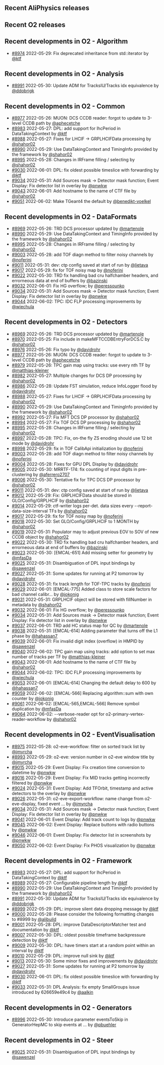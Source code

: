 ## Recent AliPhysics releases
## Recent O2 releases
## Recent developments in O2 - Algorithm
- [\#8974](https://github.com/AliceO2Group/AliceO2/pull/8974) 2022-05-29: Fix deprecated inheritance from std::iterator by [@ktf](https://github.com/ktf)
## Recent developments in O2 - Analysis
- [\#8991](https://github.com/AliceO2Group/AliceO2/pull/8991) 2022-05-30: Update ADM for TracksIU/Tracks idx equivalence by [@ddobrigk](https://github.com/ddobrigk)
## Recent developments in O2 - Common
- [\#8977](https://github.com/AliceO2Group/AliceO2/pull/8977) 2022-05-26: MUON: DCS CCDB reader: forgot to update to 3-level CCDB path by [@aphecetche](https://github.com/aphecetche)
- [\#8983](https://github.com/AliceO2Group/AliceO2/pull/8983) 2022-05-27: DPL: add support for lhcPeriod in DataTakingContext by [@ktf](https://github.com/ktf)
- [\#8988](https://github.com/AliceO2Group/AliceO2/pull/8988) 2022-05-27: Fixes for LHCIF -> GRPLHCIFData processing by [@shahor02](https://github.com/shahor02)
- [\#8990](https://github.com/AliceO2Group/AliceO2/pull/8990) 2022-05-29: Use DataTakingContext and TimingInfo provided by the framework by [@shahor02](https://github.com/shahor02)
- [\#8995](https://github.com/AliceO2Group/AliceO2/pull/8995) 2022-05-28: Changes in IRFrame filling / selecting by [@shahor02](https://github.com/shahor02)
- [\#9030](https://github.com/AliceO2Group/AliceO2/pull/9030) 2022-06-01: DPL: fix oldest possible timeslice with forwarding by [@ktf](https://github.com/ktf)
- [\#9034](https://github.com/AliceO2Group/AliceO2/pull/9034) 2022-05-31: Add Sources mask -> Detector mask function; Event Display: Fix detector list in overlay by [@pnwkw](https://github.com/pnwkw)
- [\#9043](https://github.com/AliceO2Group/AliceO2/pull/9043) 2022-06-01: Add hostname to the name of CTF file by [@shahor02](https://github.com/shahor02)
- [\#9051](https://github.com/AliceO2Group/AliceO2/pull/9051) 2022-06-02: Make TGeant4 the default by [@benedikt-voelkel](https://github.com/benedikt-voelkel)
## Recent developments in O2 - DataFormats
- [\#8969](https://github.com/AliceO2Group/AliceO2/pull/8969) 2022-05-26: TRD DCS processor updated by [@martenole](https://github.com/martenole)
- [\#8990](https://github.com/AliceO2Group/AliceO2/pull/8990) 2022-05-29: Use DataTakingContext and TimingInfo provided by the framework by [@shahor02](https://github.com/shahor02)
- [\#8995](https://github.com/AliceO2Group/AliceO2/pull/8995) 2022-05-28: Changes in IRFrame filling / selecting by [@shahor02](https://github.com/shahor02)
- [\#9003](https://github.com/AliceO2Group/AliceO2/pull/9003) 2022-05-28: add TOF diagn method to filter noisy channels by [@noferini](https://github.com/noferini)
- [\#9011](https://github.com/AliceO2Group/AliceO2/pull/9011) 2022-05-31: dev: ctp config saved at start of run by [@lietava](https://github.com/lietava)
- [\#9017](https://github.com/AliceO2Group/AliceO2/pull/9017) 2022-05-29: fix for TOF noisy map by [@noferini](https://github.com/noferini)
- [\#9022](https://github.com/AliceO2Group/AliceO2/pull/9022) 2022-05-30: TRD fix handling bad cru halfchamber headers, and errorneous data at end of buffers by [@bazinski](https://github.com/bazinski)
- [\#9032](https://github.com/AliceO2Group/AliceO2/pull/9032) 2022-06-01: Fix HG overflow;  by [@peressounko](https://github.com/peressounko)
- [\#9034](https://github.com/AliceO2Group/AliceO2/pull/9034) 2022-05-31: Add Sources mask -> Detector mask function; Event Display: Fix detector list in overlay by [@pnwkw](https://github.com/pnwkw)
- [\#9044](https://github.com/AliceO2Group/AliceO2/pull/9044) 2022-06-02: TPC: IDC FLP processing improvements by [@wiechula](https://github.com/wiechula)
## Recent developments in O2 - Detectors
- [\#8969](https://github.com/AliceO2Group/AliceO2/pull/8969) 2022-05-26: TRD DCS processor updated by [@martenole](https://github.com/martenole)
- [\#8970](https://github.com/AliceO2Group/AliceO2/pull/8970) 2022-05-25: Fix include in makeMFTCCDBEntryForDCS.C by [@shahor02](https://github.com/shahor02)
- [\#8976](https://github.com/AliceO2Group/AliceO2/pull/8976) 2022-05-26: Fix typo by [@davidrohr](https://github.com/davidrohr)
- [\#8977](https://github.com/AliceO2Group/AliceO2/pull/8977) 2022-05-26: MUON: DCS CCDB reader: forgot to update to 3-level CCDB path by [@aphecetche](https://github.com/aphecetche)
- [\#8979](https://github.com/AliceO2Group/AliceO2/pull/8979) 2022-05-26: TPC gain map using tracks: use every nth TF by [@matthias-kleiner](https://github.com/matthias-kleiner)
- [\#8982](https://github.com/AliceO2Group/AliceO2/pull/8982) 2022-05-27: Multiple changes for DCS DP processing by [@shahor02](https://github.com/shahor02)
- [\#8986](https://github.com/AliceO2Group/AliceO2/pull/8986) 2022-05-28: Update FST simulation, reduce InfoLogger flood by [@davidrohr](https://github.com/davidrohr)
- [\#8988](https://github.com/AliceO2Group/AliceO2/pull/8988) 2022-05-27: Fixes for LHCIF -> GRPLHCIFData processing by [@shahor02](https://github.com/shahor02)
- [\#8990](https://github.com/AliceO2Group/AliceO2/pull/8990) 2022-05-29: Use DataTakingContext and TimingInfo provided by the framework by [@shahor02](https://github.com/shahor02)
- [\#8992](https://github.com/AliceO2Group/AliceO2/pull/8992) 2022-05-27: Fix MFT DCS DP processor by [@shahor02](https://github.com/shahor02)
- [\#8994](https://github.com/AliceO2Group/AliceO2/pull/8994) 2022-05-27: Fix TOF DCS DP processing by [@shahor02](https://github.com/shahor02)
- [\#8995](https://github.com/AliceO2Group/AliceO2/pull/8995) 2022-05-28: Changes in IRFrame filling / selecting by [@shahor02](https://github.com/shahor02)
- [\#8997](https://github.com/AliceO2Group/AliceO2/pull/8997) 2022-05-28: TPC: Fix, on-the fly ZS enoding should use 12 bit mode by [@davidrohr](https://github.com/davidrohr)
- [\#8998](https://github.com/AliceO2Group/AliceO2/pull/8998) 2022-05-29: fix in TOF CalibApi initialization by [@noferini](https://github.com/noferini)
- [\#9003](https://github.com/AliceO2Group/AliceO2/pull/9003) 2022-05-28: add TOF diagn method to filter noisy channels by [@noferini](https://github.com/noferini)
- [\#9004](https://github.com/AliceO2Group/AliceO2/pull/9004) 2022-05-28: Fixes for GPU DPL Display by [@davidrohr](https://github.com/davidrohr)
- [\#9005](https://github.com/AliceO2Group/AliceO2/pull/9005) 2022-05-30: MRRTF-174: fix counting of input digits in pre-clustering by [@aferrero2707](https://github.com/aferrero2707)
- [\#9006](https://github.com/AliceO2Group/AliceO2/pull/9006) 2022-05-30: Tentative fix for TPC DCS DP processor by [@shahor02](https://github.com/shahor02)
- [\#9011](https://github.com/AliceO2Group/AliceO2/pull/9011) 2022-05-31: dev: ctp config saved at start of run by [@lietava](https://github.com/lietava)
- [\#9012](https://github.com/AliceO2Group/AliceO2/pull/9012) 2022-05-29: Fix: GRPLHCIFData should be stored in GLO/Config/GRPLHCIF by [@shahor02](https://github.com/shahor02)
- [\#9014](https://github.com/AliceO2Group/AliceO2/pull/9014) 2022-05-29: ctf-writer logs per-det. data sizes every --report-data-size-interval TFs by [@shahor02](https://github.com/shahor02)
- [\#9017](https://github.com/AliceO2Group/AliceO2/pull/9017) 2022-05-29: fix for TOF noisy map by [@noferini](https://github.com/noferini)
- [\#9018](https://github.com/AliceO2Group/AliceO2/pull/9018) 2022-05-30: Set GLO/Config/GRPLHCIF to 1 MONTH by [@shahor02](https://github.com/shahor02)
- [\#9019](https://github.com/AliceO2Group/AliceO2/pull/9019) 2022-05-31: Populator may to adjust previous EOV to SOV of new CCDB object by [@shahor02](https://github.com/shahor02)
- [\#9022](https://github.com/AliceO2Group/AliceO2/pull/9022) 2022-05-30: TRD fix handling bad cru halfchamber headers, and errorneous data at end of buffers by [@bazinski](https://github.com/bazinski)
- [\#9023](https://github.com/AliceO2Group/AliceO2/pull/9023) 2022-05-30: [EMCAL-651] Add missing setter for geometry by [@mfasDa](https://github.com/mfasDa)
- [\#9025](https://github.com/AliceO2Group/AliceO2/pull/9025) 2022-05-31: Disambiguation of DPL input bindings by [@sawenzel](https://github.com/sawenzel)
- [\#9027](https://github.com/AliceO2Group/AliceO2/pull/9027) 2022-05-31: Some updates for running at P2 tomorrow by [@davidrohr](https://github.com/davidrohr)
- [\#9028](https://github.com/AliceO2Group/AliceO2/pull/9028) 2022-05-31: fix track length for TOF-TPC tracks by [@noferini](https://github.com/noferini)
- [\#9029](https://github.com/AliceO2Group/AliceO2/pull/9029) 2022-06-01: [EMCAL-775] Added class to store scale factors for bad channel calibr… by [@jokonig](https://github.com/jokonig)
- [\#9031](https://github.com/AliceO2Group/AliceO2/pull/9031) 2022-05-31: GRPLHCIF object will be stored with fillNumber in metadata by [@shahor02](https://github.com/shahor02)
- [\#9032](https://github.com/AliceO2Group/AliceO2/pull/9032) 2022-06-01: Fix HG overflow;  by [@peressounko](https://github.com/peressounko)
- [\#9034](https://github.com/AliceO2Group/AliceO2/pull/9034) 2022-05-31: Add Sources mask -> Detector mask function; Event Display: Fix detector list in overlay by [@pnwkw](https://github.com/pnwkw)
- [\#9037](https://github.com/AliceO2Group/AliceO2/pull/9037) 2022-06-01: TRD add HC status map for QC by [@martenole](https://github.com/martenole)
- [\#9038](https://github.com/AliceO2Group/AliceO2/pull/9038) 2022-05-31: [EMCAL-614] Adding parameter that turns off the L1 phase by [@hahassan7](https://github.com/hahassan7)
- [\#9039](https://github.com/AliceO2Group/AliceO2/pull/9039) 2022-06-01: Fix invalid digit index (overflow) in HMPID by [@sawenzel](https://github.com/sawenzel)
- [\#9040](https://github.com/AliceO2Group/AliceO2/pull/9040) 2022-06-02: TPC gain map using tracks: add option to set max number of tracks per TF by [@matthias-kleiner](https://github.com/matthias-kleiner)
- [\#9043](https://github.com/AliceO2Group/AliceO2/pull/9043) 2022-06-01: Add hostname to the name of CTF file by [@shahor02](https://github.com/shahor02)
- [\#9044](https://github.com/AliceO2Group/AliceO2/pull/9044) 2022-06-02: TPC: IDC FLP processing improvements by [@wiechula](https://github.com/wiechula)
- [\#9053](https://github.com/AliceO2Group/AliceO2/pull/9053) 2022-06-01: [EMCAL-614] Changing the default delay to 600 by [@hahassan7](https://github.com/hahassan7)
- [\#9059](https://github.com/AliceO2Group/AliceO2/pull/9059) 2022-06-02:  [EMCAL-566] Replacing algorithm::sum with own counter  by [@jokonig](https://github.com/jokonig)
- [\#9061](https://github.com/AliceO2Group/AliceO2/pull/9061) 2022-06-02: [EMCAL-565,EMCAL-566] Remove symbol duplication by [@mfasDa](https://github.com/mfasDa)
- [\#9064](https://github.com/AliceO2Group/AliceO2/pull/9064) 2022-06-02: --verbose-reader opt for o2-primary-vertex-reader-workflow by [@shahor02](https://github.com/shahor02)
## Recent developments in O2 - EventVisualisation
- [\#8975](https://github.com/AliceO2Group/AliceO2/pull/8975) 2022-05-28: o2-eve-workflow: filter on sorted track list by [@jmyrcha](https://github.com/jmyrcha)
- [\#8993](https://github.com/AliceO2Group/AliceO2/pull/8993) 2022-05-29: o2-eve: version number in o2-eve window title by [@jmyrcha](https://github.com/jmyrcha)
- [\#9015](https://github.com/AliceO2Group/AliceO2/pull/9015) 2022-05-29: Event Display: Fix creation time conversion to datetime by [@pnwkw](https://github.com/pnwkw)
- [\#9016](https://github.com/AliceO2Group/AliceO2/pull/9016) 2022-05-29: Event Display: Fix MID tracks getting incorrectly filtered by [@pnwkw](https://github.com/pnwkw)
- [\#9024](https://github.com/AliceO2Group/AliceO2/pull/9024) 2022-05-31: Event Display: Add TFOrbit, timestamp and active detectors to the overlay by [@pnwkw](https://github.com/pnwkw)
- [\#9026](https://github.com/AliceO2Group/AliceO2/pull/9026) 2022-05-31: o2-eve-export-workflow: name change from o2-eve-display, fixed event … by [@jmyrcha](https://github.com/jmyrcha)
- [\#9034](https://github.com/AliceO2Group/AliceO2/pull/9034) 2022-05-31: Add Sources mask -> Detector mask function; Event Display: Fix detector list in overlay by [@pnwkw](https://github.com/pnwkw)
- [\#9041](https://github.com/AliceO2Group/AliceO2/pull/9041) 2022-06-01: Event Display: Add track count to logs by [@pnwkw](https://github.com/pnwkw)
- [\#9045](https://github.com/AliceO2Group/AliceO2/pull/9045) 2022-06-02: Event Display: Replace buttons with radio buttons by [@pnwkw](https://github.com/pnwkw)
- [\#9046](https://github.com/AliceO2Group/AliceO2/pull/9046) 2022-06-01: Event Display: Fix detector list in screenshots by [@pnwkw](https://github.com/pnwkw)
- [\#9050](https://github.com/AliceO2Group/AliceO2/pull/9050) 2022-06-02: Event Display: Fix PHOS visualization by [@pnwkw](https://github.com/pnwkw)
## Recent developments in O2 - Framework
- [\#8983](https://github.com/AliceO2Group/AliceO2/pull/8983) 2022-05-27: DPL: add support for lhcPeriod in DataTakingContext by [@ktf](https://github.com/ktf)
- [\#8989](https://github.com/AliceO2Group/AliceO2/pull/8989) 2022-05-27: Configurable pipeline length by [@ktf](https://github.com/ktf)
- [\#8990](https://github.com/AliceO2Group/AliceO2/pull/8990) 2022-05-29: Use DataTakingContext and TimingInfo provided by the framework by [@shahor02](https://github.com/shahor02)
- [\#8991](https://github.com/AliceO2Group/AliceO2/pull/8991) 2022-05-30: Update ADM for TracksIU/Tracks idx equivalence by [@ddobrigk](https://github.com/ddobrigk)
- [\#8999](https://github.com/AliceO2Group/AliceO2/pull/8999) 2022-05-29: DPL: improve silent data dropping message by [@ktf](https://github.com/ktf)
- [\#9000](https://github.com/AliceO2Group/AliceO2/pull/9000) 2022-05-28: Please consider the following formatting changes to #8999 by [@alibuild](https://github.com/alibuild)
- [\#9001](https://github.com/AliceO2Group/AliceO2/pull/9001) 2022-05-28: DPL: improve DataDescriptorMatcher test and documentation by [@ktf](https://github.com/ktf)
- [\#9007](https://github.com/AliceO2Group/AliceO2/pull/9007) 2022-05-30: DPL: oldest possible timeframe backpressure detection by [@ktf](https://github.com/ktf)
- [\#9009](https://github.com/AliceO2Group/AliceO2/pull/9009) 2022-05-30: DPL: have timers start at a random point within an interval by [@ktf](https://github.com/ktf)
- [\#9010](https://github.com/AliceO2Group/AliceO2/pull/9010) 2022-05-29: DPL: improve null sink by [@ktf](https://github.com/ktf)
- [\#9013](https://github.com/AliceO2Group/AliceO2/pull/9013) 2022-05-30: Some minor fixes and improvements by [@davidrohr](https://github.com/davidrohr)
- [\#9027](https://github.com/AliceO2Group/AliceO2/pull/9027) 2022-05-31: Some updates for running at P2 tomorrow by [@davidrohr](https://github.com/davidrohr)
- [\#9030](https://github.com/AliceO2Group/AliceO2/pull/9030) 2022-06-01: DPL: fix oldest possible timeslice with forwarding by [@ktf](https://github.com/ktf)
- [\#9033](https://github.com/AliceO2Group/AliceO2/pull/9033) 2022-05-31: DPL Analysis: fix empty SmallGroups issue introduced by 626659e49c4 by [@aalkin](https://github.com/aalkin)
## Recent developments in O2 - Generators
- [\#8996](https://github.com/AliceO2Group/AliceO2/pull/8996) 2022-05-30: Introduce parameter eventsToSkip in GeneratorHepMC to skip events at … by [@pbuehler](https://github.com/pbuehler)
## Recent developments in O2 - Steer
- [\#9025](https://github.com/AliceO2Group/AliceO2/pull/9025) 2022-05-31: Disambiguation of DPL input bindings by [@sawenzel](https://github.com/sawenzel)
